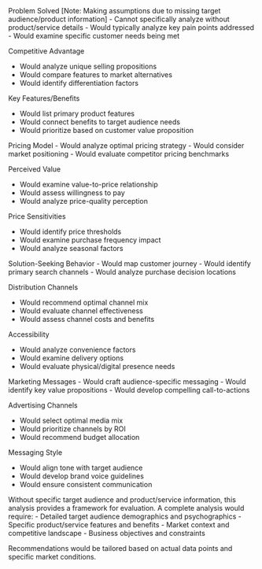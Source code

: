 <product>
Problem Solved
[Note: Making assumptions due to missing target audience/product information]
- Cannot specifically analyze without product/service details
- Would typically analyze key pain points addressed
- Would examine specific customer needs being met

Competitive Advantage
- Would analyze unique selling propositions
- Would compare features to market alternatives
- Would identify differentiation factors

Key Features/Benefits
- Would list primary product features
- Would connect benefits to target audience needs
- Would prioritize based on customer value proposition
</product>

<price>
Pricing Model
- Would analyze optimal pricing strategy
- Would consider market positioning
- Would evaluate competitor pricing benchmarks

Perceived Value
- Would examine value-to-price relationship
- Would assess willingness to pay
- Would analyze price-quality perception

Price Sensitivities
- Would identify price thresholds
- Would examine purchase frequency impact
- Would analyze seasonal factors
</price>

<place>
Solution-Seeking Behavior
- Would map customer journey
- Would identify primary search channels
- Would analyze purchase decision locations

Distribution Channels
- Would recommend optimal channel mix
- Would evaluate channel effectiveness
- Would assess channel costs and benefits

Accessibility
- Would analyze convenience factors
- Would examine delivery options
- Would evaluate physical/digital presence needs
</place>

<promotion>
Marketing Messages
- Would craft audience-specific messaging
- Would identify key value propositions
- Would develop compelling call-to-actions

Advertising Channels
- Would select optimal media mix
- Would prioritize channels by ROI
- Would recommend budget allocation

Messaging Style
- Would align tone with target audience
- Would develop brand voice guidelines
- Would ensure consistent communication
</promotion>

<summary>
Without specific target audience and product/service information, this analysis provides a framework for evaluation. A complete analysis would require:
- Detailed target audience demographics and psychographics
- Specific product/service features and benefits
- Market context and competitive landscape
- Business objectives and constraints

Recommendations would be tailored based on actual data points and specific market conditions.
</summary>